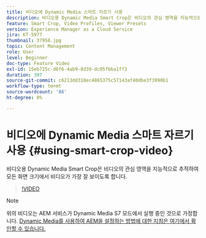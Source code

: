 ```yaml
---
title: 비디오에 Dynamic Media 스마트 자르기 사용
description: 비디오용 Dynamic Media Smart Crop은 비디오의 관심 영역을 지능적으로 추적하여 모든 화면 크기에서 비디오가 가장 잘 보이도록 합니다.
feature: Smart Crop, Video Profiles, Viewer Presets
version: Experience Manager as a Cloud Service
jira: KT-5977
thumbnail: 37958.jpg
topic: Content Management
role: User
level: Beginner
doc-type: Feature Video
exl-id: 15eb725c-d6f6-4ab9-8d39-dc05fbba1ff3
duration: 397
source-git-commit: c6213dd318ec4865375c57143af40dbe3f3990b1
workflow-type: tm+mt
source-wordcount: '86'
ht-degree: 0%

---
```


# 비디오에 Dynamic Media 스마트 자르기 사용 {#using-smart-crop-video}

비디오용 Dynamic Media Smart Crop은 비디오의 관심 영역을 지능적으로 추적하여 모든 화면 크기에서 비디오가 가장 잘 보이도록 합니다.

>[!VIDEO](https://video.tv.adobe.com/v/37958?quality=12&learn=on)

>[!NOTE]
>
>위의 비디오는 AEM 서비스가 Dynamic Media S7 모드에서 실행 중인 것으로 가정합니다. [Dynamic Media를 사용하여 AEM을 설정하는 방법에 대한 지침은 여기에서 확인할 수 있습니다.](https://experienceleague.adobe.com/docs/experience-manager-cloud-service/assets/dynamicmedia/config-dm.html?lang=ko)
